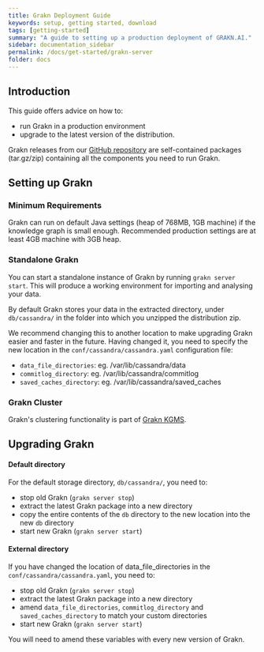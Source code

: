 ```yaml
---
title: Grakn Deployment Guide
keywords: setup, getting started, download
tags: [getting-started]
summary: "A guide to setting up a production deployment of GRAKN.AI."
sidebar: documentation_sidebar
permalink: /docs/get-started/grakn-server
folder: docs
---
```



## Introduction

This guide offers advice on how to:

* run Grakn in a production environment
* upgrade to the latest version of the distribution.


Grakn releases from our [GitHub repository](https://github.com/graknlabs/grakn) are self-contained packages (tar.gz/zip) containing all the components you need to run Grakn.

## Setting up Grakn

### Minimum Requirements

Grakn can run on default Java settings (heap of 768MB, 1GB machine) if the knowledge graph is small enough.
Recommended production settings are at least 4GB machine with 3GB heap.

### Standalone Grakn

You can start a standalone instance of Grakn by running `grakn server start`. This will produce a working environment for importing and analysing your data.

By default Grakn stores your data in the extracted directory, under `db/cassandra/` in the folder into which you unzipped the distribution zip.

We recommend changing this to another location to make upgrading Grakn easier and faster in the future. Having changed it, you need to specify the new location in the `conf/cassandra/cassandra.yaml` configuration file:

* `data_file_directories`: eg. /var/lib/cassandra/data
* `commitlog_directory`: eg. /var/lib/cassandra/commitlog
* `saved_caches_directory`: eg. /var/lib/cassandra/saved_caches

### Grakn Cluster

Grakn's clustering functionality is part of [Grakn KGMS](https://grakn.ai/kbms).

## Upgrading Grakn

#### Default directory
For the default storage directory, `db/cassandra/`, you need to:

- stop old Grakn (`grakn server stop`)
- extract the latest Grakn package into a new directory
- copy the entire contents of the `db` directory to the new location into the new `db` directory
- start new Grakn (`grakn server start`)

#### External directory
If you have changed the location of data_file_directories in the `conf/cassandra/cassandra.yaml`, you need to:

- stop old Grakn (`grakn server stop`)
- extract the latest Grakn package into a new directory
- amend `data_file_directories`, `commitlog_directory` and `saved_caches_directory` to match your custom directories
- start new Grakn (`grakn server start`)

You will need to amend these variables with every new version of Grakn.
